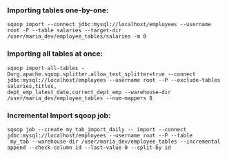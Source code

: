 ### Importing tables one-by-one:
```
sqoop import --connect jdbc:mysql://localhost/employees --username root -P --table salaries --target-dir /user/maria_dev/employee_tables/salaries -m 8
```

### Importing all tables at once:
```
sqoop import-all-tables -Dorg.apache.sqoop.splitter.allow_text_splitter=true --connect jdbc:mysql://localhost/employees --username root --P --exclude-tables salaries,titles,
dept_emp_latest_date,current_dept_emp --warehouse-dir /user/maria_dev/employee_tables --num-mappers 8
```

### Incremental Import sqoop job:
```
sqoop job --create my_tab_import_daily -- import --connect jdbc:mysql://localhost/employees --username root --P --table
 my_tab --warehouse-dir /user/maria_dev/employee_tables --incremental append --check-column id --last-value 0 --split-by id
 ```
